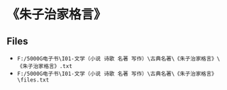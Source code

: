 # 《朱子治家格言》

## Files

- `F:/5000G电子书\I01-文学（小说 诗歌 名著 写作）\古典名著\《朱子治家格言》\《朱子治家格言》.txt`
- `F:/5000G电子书\I01-文学（小说 诗歌 名著 写作）\古典名著\《朱子治家格言》\files.txt`
